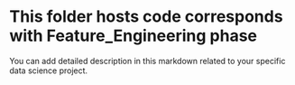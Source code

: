 # This folder hosts code corresponds with Feature_Engineering phase

You can add detailed description in this markdown related to your specific data science project.
